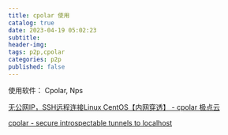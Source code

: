 ```yaml
---
title: cpolar 使用
catalog: true
date: 2023-04-19 05:02:23
subtitle:
header-img:
tags: p2p,cpolar
categories: p2p
published: false
---
```




使用软件： Cpolar, Nps

[无公网IP，SSH远程连接Linux CentOS【内网穿透】 - cpolar 极点云](https://www.cpolar.com/blog/ssh-remote-linux-centos?channel=0&invite=4M3O)

[cpolar - secure introspectable tunnels to localhost](https://dashboard.cpolar.com/reserved)

